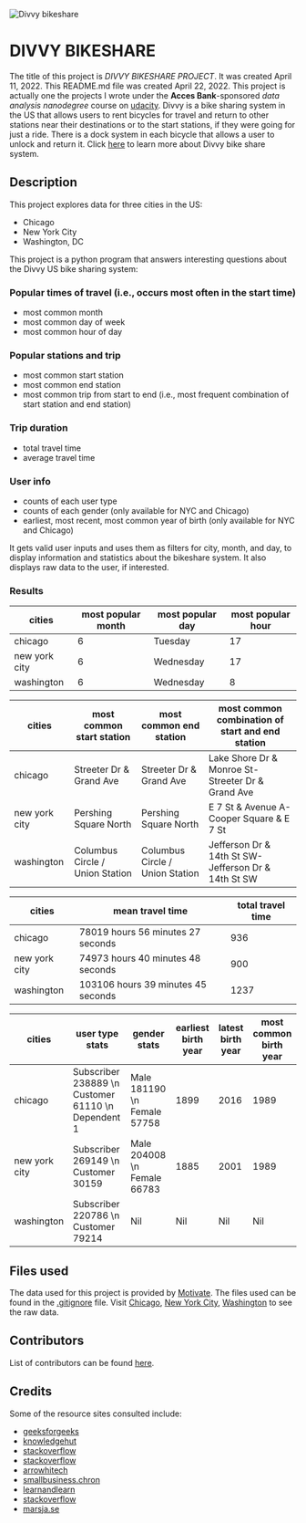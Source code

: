 
![Divvy bikeshare](https://user-images.githubusercontent.com/103776681/169701283-31863917-0778-4933-a262-d2a80732e068.png)
# DIVVY BIKESHARE

The title of this project is _DIVVY BIKESHARE PROJECT_. It was created April 11, 2022. This README.md file was created April 22, 2022. This project is actually one the projects I wrote under the **Acces Bank**-sponsored _data analysis nanodegree_ course on [udacity](https://www.udacity.com/). Divvy is a bike sharing system in the US that allows users to rent bicycles for travel and return to other stations near their destinations or to the start stations, if they were going for just a ride. There is a dock system in each bicycle that allows a user to unlock and return it. Click [here](https://en.wikipedia.org/wiki/Divvy) to learn more about Divvy bike share system.


## Description
This project explores data for three cities in the US: 
- Chicago 
- New York City 
- Washington, DC 

This project is a python program that answers interesting questions about the Divvy US bike sharing system:

### Popular times of travel (i.e., occurs most often in the start time)

- most common month
- most common day of week
- most common hour of day

### Popular stations and trip

- most common start station
- most common end station
- most common trip from start to end (i.e., most frequent combination of start station and end station)

### Trip duration

- total travel time
- average travel time

### User info

- counts of each user type
- counts of each gender (only available for NYC and Chicago)
- earliest, most recent, most common year of birth (only available for NYC and Chicago)

It gets valid user inputs and uses them as filters for city, month, and day, to display information and statistics about the bikeshare system. It also displays raw data to the user, if interested.

### Results

| cities | most popular month | most popular day | most popular hour |
| ------ | ------ | ------ | ------ |
| chicago | 6 | Tuesday | 17 |
| new york city | 6 | Wednesday | 17 |
| washington | 6 | Wednesday | 8 |


| cities | most common start station | most common end station | most common combination of start and end station |
| ------ | ------ | ------ | ------ |
| chicago | Streeter Dr & Grand Ave | Streeter Dr & Grand Ave | Lake Shore Dr & Monroe St-Streeter Dr & Grand Ave |
| new york city | Pershing Square North | Pershing Square North | E 7 St & Avenue A-Cooper Square & E 7 St |
| washington | Columbus Circle / Union Station | Columbus Circle / Union Station | Jefferson Dr & 14th St SW-Jefferson Dr & 14th St SW |


| cities | mean travel time | total travel time |
| ------ | ------ | ------ |
| chicago | 78019 hours 56 minutes 27 seconds | 936 |
| new york city | 74973 hours 40 minutes 48 seconds | 900 |
| washington | 103106 hours 39 minutes 45 seconds | 1237 |


| cities | user type stats | gender stats | earliest birth year | latest birth year | most common birth year |
| ------ | ------ | ------ | ------ | ------ | ------ |
| chicago | Subscriber    238889 \n Customer       61110 \n Dependent          1 | Male      181190 \n Female     57758 | 1899 | 2016 |1989 |
| new york city | Subscriber    269149 \n Customer       30159 | Male      204008 \n Female     66783 | 1885 | 2001 | 1989 |
| washington | Subscriber    220786 \n Customer       79214 | Nil | Nil | Nil | Nil |


## Files used
The data used for this project is provided by [Motivate](https://www.motivateco.com/). The files used can be found in the [.gitignore](https://github.com/ndoladimeji/pdsnd_github/blob/44ad803be3153b09f507c7ca74e0563d56a30d3f/.gitignore) file. Visit [Chicago](https://www.divvybikes.com/system-data), [New York City](https://www.citibikenyc.com/system-data), [Washington](https://www.capitalbikeshare.com/system-data) to see the raw data.


## Contributors
List of contributors can be found [here](https://github.com/ndoladimeji/bikeshare_project/settings/access).


## Credits
Some of the resource sites consulted include: 
- [geeksforgeeks](https://www.geeksforgeeks.org/taking-input-in-python/amp/)
- [knowledgehut](https://www.knowledgehut.com/blog/programming/run-python-scripts)
- [stackoverflow](https://stackoverflow.com/questions/1016814/what-to-do-with-unexpected-indent-in-python)
- [stackoverflow](https://stackoverflow.com/questions/23294658/asking-the-user-for-input-until-they-give-a-valid-response)
- [arrowhitech](https://www.arrowhitech.com/typeerror-nonetype-object-is-not-iterable/)
- [smallbusiness.chron](https://smallbusiness.chron.com/making-raw-input-lowercase-python-31840.html)
- [learnandlearn](https://learnandlearn.com/python-programming/python-reference/find-calculate-mode-python-using-mode-function)
- [stackoverflow](https://stackoverflow.com/questions/63229237/finding-the-most-frequent-combination-in-dataframe)
- [marsja.se](https://www.marsja.se/pandas-count-occurrences-in-column-unique-values/)



